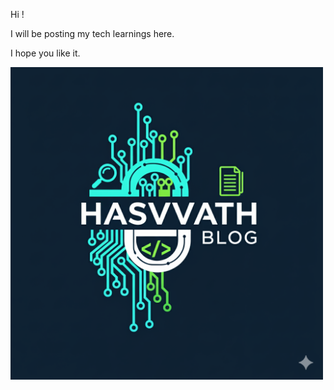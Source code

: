 Hi !

I will be posting my tech learnings here.

I hope you like it.

<img src="Images/Gemini_Generated_Image_3nnzj3nnzj3nnzj3.png" width="500">

